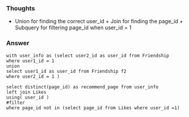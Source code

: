 ### Thoughts
- Union for finding the correct user_id + Join for finding the page_id + Subquery for filtering page_id when user_id = 1 

### Answer 
```
with user_info as (select user2_id as user_id from Friendship
where user1_id = 1 
union 
select user1_id as user_id from Friendship f2
where user2_id = 1 ) 

select distinct(page_id) as recommend_page from user_info 
left join Likes 
using( user_id )
#filter 
where page_id not in (select page_id from Likes where user_id =1) 

```

